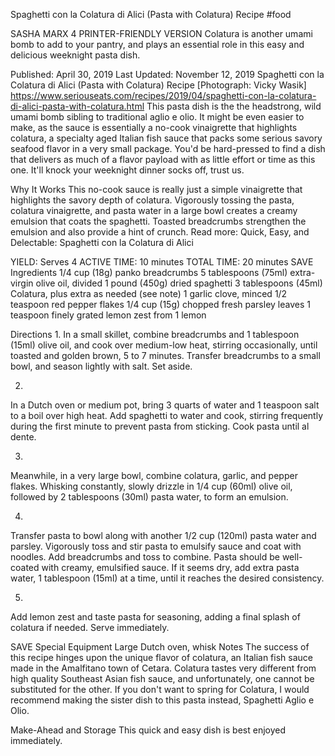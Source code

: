 Spaghetti con la Colatura di Alici (Pasta with Colatura) Recipe
#food 

SASHA MARX
4     PRINTER-FRIENDLY VERSION
Colatura is another umami bomb to add to your pantry, and plays an essential role in this easy and delicious weeknight pasta dish.

Published: April 30, 2019 Last Updated: November 12, 2019
Spaghetti con la Colatura di Alici (Pasta with Colatura) Recipe
[Photograph: Vicky Wasik]
https://www.seriouseats.com/recipes/2019/04/spaghetti-con-la-colatura-di-alici-pasta-with-colatura.html
This pasta dish is the the headstrong, wild umami bomb sibling to traditional aglio e olio. It might be even easier to make, as the sauce is essentially a no-cook vinaigrette that highlights colatura, a specialty aged Italian fish sauce that packs some serious savory seafood flavor in a very small package. You'd be hard-pressed to find a dish that delivers as much of a flavor payload with as little effort or time as this one. It'll knock your weeknight dinner socks off, trust us.

Why It Works
This no-cook sauce is really just a simple vinaigrette that highlights the savory depth of colatura.
Vigorously tossing the pasta, colatura vinaigrette, and pasta water in a large bowl creates a creamy emulsion that coats the spaghetti.
Toasted breadcrumbs strengthen the emulsion and also provide a hint of crunch.
Read more: Quick, Easy, and Delectable: Spaghetti con la Colatura di Alici

YIELD:
Serves 4
ACTIVE TIME:
10 minutes
TOTAL TIME:
20 minutes
 SAVE
Ingredients
1/4 cup (18g) panko breadcrumbs
5 tablespoons (75ml) extra-virgin olive oil, divided
1 pound (450g) dried spaghetti
3 tablespoons (45ml) Colatura, plus extra as needed (see note)
1 garlic clove, minced
1/2 teaspoon red pepper flakes
1/4 cup (15g) chopped fresh parsley leaves
1 teaspoon finely grated lemon zest from 1 lemon

Directions
1.
In a small skillet, combine breadcrumbs and 1 tablespoon (15ml) olive oil, and cook over medium-low heat, stirring occasionally, until toasted and golden brown, 5 to 7 minutes. Transfer breadcrumbs to a small bowl, and season lightly with salt. Set aside.

2.
In a Dutch oven or medium pot, bring 3 quarts of water and 1 teaspoon salt to a boil over high heat. Add spaghetti to water and cook, stirring frequently during the first minute to prevent pasta from sticking. Cook pasta until al dente.

3.
Meanwhile, in a very large bowl, combine colatura, garlic, and pepper flakes. Whisking constantly, slowly drizzle in 1/4 cup (60ml) olive oil, followed by 2 tablespoons (30ml) pasta water, to form an emulsion.

4.
Transfer pasta to bowl along with another 1/2 cup (120ml) pasta water and parsley. Vigorously toss and stir pasta to emulsify sauce and coat with noodles. Add breadcrumbs and toss to combine. Pasta should be well-coated with creamy, emulsified sauce. If it seems dry, add extra pasta water, 1 tablespoon (15ml) at a time, until it reaches the desired consistency.

5.
Add lemon zest and taste pasta for seasoning, adding a final splash of colatura if needed. Serve immediately.

 SAVE
Special Equipment
Large Dutch oven, whisk
Notes
The success of this recipe hinges upon the unique flavor of colatura, an Italian fish sauce made in the Amalfitano town of Cetara. Colatura tastes very different from high quality Southeast Asian fish sauce, and unfortunately, one cannot be substituted for the other. If you don't want to spring for Colatura, I would recommend making the sister dish to this pasta instead, Spaghetti Aglio e Olio.

Make-Ahead and Storage
This quick and easy dish is best enjoyed immediately.